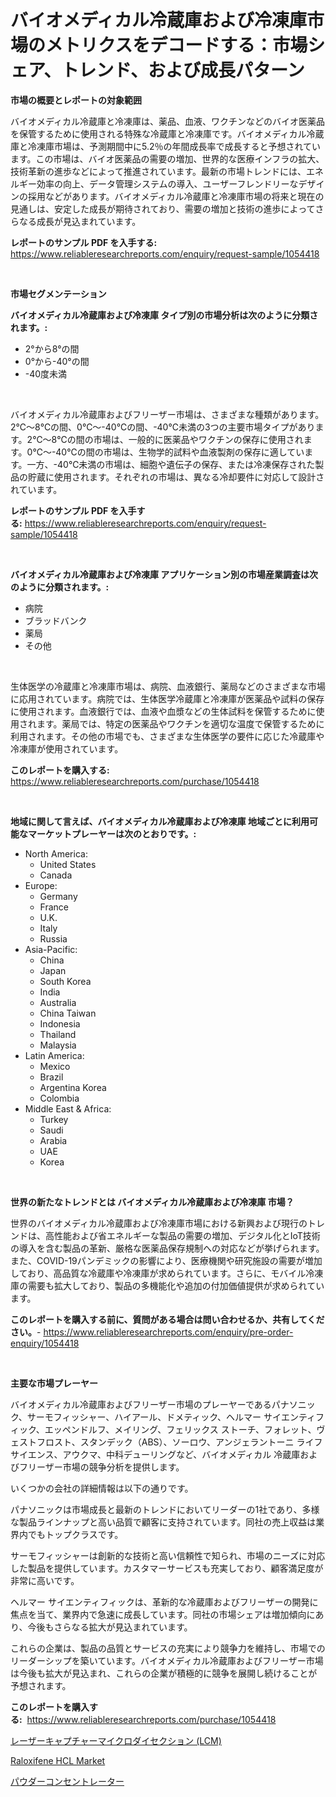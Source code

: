 <p><h1>バイオメディカル冷蔵庫および冷凍庫市場のメトリクスをデコードする：市場シェア、トレンド、および成長パターン</h1></p><p><strong>市場の概要とレポートの対象範囲</strong></p>
<p><p>バイオメディカル冷蔵庫と冷凍庫は、薬品、血液、ワクチンなどのバイオ医薬品を保管するために使用される特殊な冷蔵庫と冷凍庫です。バイオメディカル冷蔵庫と冷凍庫市場は、予測期間中に5.2％の年間成長率で成長すると予想されています。この市場は、バイオ医薬品の需要の増加、世界的な医療インフラの拡大、技術革新の進歩などによって推進されています。最新の市場トレンドには、エネルギー効率の向上、データ管理システムの導入、ユーザーフレンドリーなデザインの採用などがあります。バイオメディカル冷蔵庫と冷凍庫市場の将来と現在の見通しは、安定した成長が期待されており、需要の増加と技術の進歩によってさらなる成長が見込まれています。</p></p>
<p><strong>レポートのサンプル PDF を入手する:</strong> <a href="https://www.reliableresearchreports.com/enquiry/request-sample/1054418">https://www.reliableresearchreports.com/enquiry/request-sample/1054418</a></p>
<p>&nbsp;</p>
<p><strong>市場セグメンテーション</strong></p>
<p><strong>バイオメディカル冷蔵庫および冷凍庫 タイプ別の市場分析は次のように分類されます。:</strong></p>
<p><ul><li>2°から8°の間</li><li>0°から-40°の間</li><li>-40度未満</li></ul></p>
<p>&nbsp;</p>
<p><p>バイオメディカル冷蔵庫およびフリーザー市場は、さまざまな種類があります。2℃〜8℃の間、0℃〜-40℃の間、-40℃未満の3つの主要市場タイプがあります。2℃〜8℃の間の市場は、一般的に医薬品やワクチンの保存に使用されます。0℃〜-40℃の間の市場は、生物学的試料や血液製剤の保存に適しています。一方、-40℃未満の市場は、細胞や遺伝子の保存、または冷凍保存された製品の貯蔵に使用されます。それぞれの市場は、異なる冷却要件に対応して設計されています。</p></p>
<p><strong>レポートのサンプル PDF を入手する:</strong>&nbsp;<a href="https://www.reliableresearchreports.com/enquiry/request-sample/1054418">https://www.reliableresearchreports.com/enquiry/request-sample/1054418</a></p>
<p>&nbsp;</p>
<p><strong> バイオメディカル冷蔵庫および冷凍庫 アプリケーション別の市場産業調査は次のように分類されます。:</strong></p>
<p><ul><li>病院</li><li>ブラッドバンク</li><li>薬局</li><li>その他</li></ul></p>
<p>&nbsp;</p>
<p><p>生体医学の冷蔵庫と冷凍庫市場は、病院、血液銀行、薬局などのさまざまな市場に応用されています。病院では、生体医学冷蔵庫と冷凍庫が医薬品や試料の保存に使用されます。血液銀行では、血液や血漿などの生体試料を保管するために使用されます。薬局では、特定の医薬品やワクチンを適切な温度で保管するために利用されます。その他の市場でも、さまざまな生体医学の要件に応じた冷蔵庫や冷凍庫が使用されています。</p></p>
<p><strong>このレポートを購入する:</strong>&nbsp; <a href="https://www.reliableresearchreports.com/purchase/1054418">https://www.reliableresearchreports.com/purchase/1054418</a></p>
<p>&nbsp;</p>
<p><strong>地域に関して言えば、バイオメディカル冷蔵庫および冷凍庫 地域ごとに利用可能なマーケットプレーヤーは次のとおりです。:</strong></p>
<p><ul>
    <li>
        North America:
        <ul>
            <li>United States</li>
            <li>Canada</li>
        </ul>
    </li>
    <li>
        Europe:
        <ul>
            <li>Germany</li>
            <li>France</li>
            <li>U.K.</li>
            <li>Italy</li>
            <li>Russia</li>
        </ul>
    </li>
    <li>
        Asia-Pacific:
        <ul>
            <li>China</li>
            <li>Japan</li>
            <li>South Korea</li>
            <li>India</li>
            <li>Australia</li>
            <li>China Taiwan</li>
            <li>Indonesia</li>
            <li>Thailand</li>
            <li>Malaysia</li>
        </ul>
    </li>
    <li>
        Latin America:
        <ul>
            <li>Mexico</li>
            <li>Brazil</li>
            <li>Argentina Korea</li>
            <li>Colombia</li>
        </ul>
    </li>
    <li>
        Middle East & Africa:
        <ul>
            <li>Turkey</li>
            <li>Saudi</li>
            <li>Arabia</li>
            <li>UAE</li>
            <li>Korea</li>
        </ul>
    </li>
    </ul></p>
<p>&nbsp;</p>
<p><strong>世界の新たなトレンドとは バイオメディカル冷蔵庫および冷凍庫 市場？</strong></p>
<p><p>世界のバイオメディカル冷蔵庫および冷凍庫市場における新興および現行のトレンドは、高性能および省エネルギーな製品の需要の増加、デジタル化とIoT技術の導入を含む製品の革新、厳格な医薬品保存規制への対応などが挙げられます。また、COVID-19パンデミックの影響により、医療機関や研究施設の需要が増加しており、高品質な冷蔵庫や冷凍庫が求められています。さらに、モバイル冷凍庫の需要も拡大しており、製品の多機能化や追加の付加価値提供が求められています。</p></p>
<p><strong>このレポートを購入する前に、質問がある場合は問い合わせるか、共有してください。</strong>- <a href="https://www.reliableresearchreports.com/enquiry/pre-order-enquiry/1054418">https://www.reliableresearchreports.com/enquiry/pre-order-enquiry/1054418</a></p>
<p>&nbsp;</p>
<p><strong>主要な市場プレーヤー</strong></p>
<p><p>バイオメディカル冷蔵庫およびフリーザー市場のプレーヤーであるパナソニック、サーモフィッシャー、ハイアール、ドメティック、ヘルマー サイエンティフィック、エッペンドルフ、メイリング、フェリックス ストーチ、フォレット、ヴェストフロスト、スタンデック（ABS）、ソーロウ、アンジェラントーニ ライフ サイエンス、アウクマ、中科デューリングなど、バイオメディカル 冷蔵庫およびフリーザー市場の競争分析を提供します。</p><p>いくつかの会社の詳細情報は以下の通りです。</p><p>パナソニックは市場成長と最新のトレンドにおいてリーダーの1社であり、多様な製品ラインナップと高い品質で顧客に支持されています。同社の売上収益は業界内でもトップクラスです。</p><p>サーモフィッシャーは創新的な技術と高い信頼性で知られ、市場のニーズに対応した製品を提供しています。カスタマーサービスも充実しており、顧客満足度が非常に高いです。</p><p>ヘルマー サイエンティフィックは、革新的な冷蔵庫およびフリーザーの開発に焦点を当て、業界内で急速に成長しています。同社の市場シェアは増加傾向にあり、今後もさらなる拡大が見込まれています。</p><p>これらの企業は、製品の品質とサービスの充実により競争力を維持し、市場でのリーダーシップを築いています。バイオメディカル冷蔵庫およびフリーザー市場は今後も拡大が見込まれ、これらの企業が積極的に競争を展開し続けることが予想されます。</p></p>
<p><strong>このレポートを購入する:</strong>&nbsp;&nbsp;<a href="https://www.reliableresearchreports.com/purchase/1054418">https://www.reliableresearchreports.com/purchase/1054418</a></p>
<p><p><a href="https://medium.com/@addiehirthe05/%E3%83%AC%E3%83%BC%E3%82%B6%E3%83%BC%E3%82%AD%E3%83%A3%E3%83%97%E3%83%81%E3%83%A3%E3%83%9E%E3%82%A4%E3%82%AF%E3%83%AD%E5%88%87%E9%99%A4-lcm-%E5%B8%82%E5%A0%B4%E8%A6%8F%E6%A8%A1%E3%81%A8%E5%B8%82%E5%A0%B4%E5%8B%95%E5%90%91-%E5%AE%8C%E5%85%A8%E3%81%AA%E6%A5%AD%E7%95%8C%E6%A6%82%E8%A6%81-2024%E5%B9%B4%E3%81%8B%E3%82%892031%E5%B9%B4%E3%81%BE%E3%81%A7-3b9aab1052a3">レーザーキャプチャーマイクロダイセクション (LCM)</a></p><p><a href="https://noble-drawer-34c.notion.site/Raloxifene-HCL-Market-Size-Share-Trends-Analysis-Report-By-Application-Regional-Outlook-Competi-091422d348984cf29aa95dce2bd0d3f5">Raloxifene HCL Market</a></p><p><a href="https://medium.com/@orlohagenes_12279/%E7%B2%89%E6%9C%AB%E9%9B%86%E5%A1%B5%E5%99%A8%E5%B8%82%E5%A0%B4%E3%81%AF%E5%B8%82%E5%A0%B4%E3%82%B7%E3%82%A7%E3%82%A2-%E5%B8%82%E5%A0%B4%E5%8B%95%E5%90%91-%E5%B8%82%E5%A0%B4%E6%88%90%E9%95%B7%E3%81%AB%E9%96%A2%E3%81%99%E3%82%8B%E6%83%85%E5%A0%B1%E3%82%92%E6%8F%90%E4%BE%9B%E3%81%97%E3%81%BE%E3%81%99-bd890d4a19db">パウダーコンセントレーター</a></p></p>